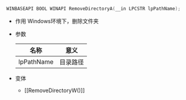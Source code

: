 ```cpp
WINBASEAPI BOOL WINAPI RemoveDirectoryA(__in LPCSTR lpPathName);
```
- 作用
  Windows环境下，删除文件夹

- 参数

  | 名称       | 意义     |
  | ---------- | -------- |
  | lpPathName | 目录路径 |

- 变体

  - [[RemoveDirectoryW()]]
